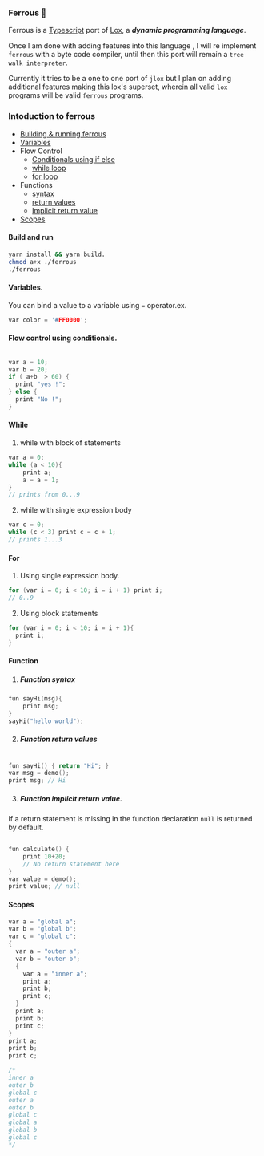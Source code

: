 ### Ferrous 🧪
Ferrous is a [Typescript](https://www.typescriptlang.org/) port  of [Lox](http://www.craftinginterpreters.com/the-lox-language.html), a ***dynamic programming language***.

Once I am done with adding  features into this language , I will re implement `ferrous` with a byte code compiler, until then this port  will remain a `tree walk interpreter`.

Currently it tries to be a one to one port of `jlox` but I plan on adding additional features making this lox's superset, wherein all valid `lox` programs will be  valid `ferrous` programs.


### Intoduction to ferrous

- [Building & running ferrous](#build-and-run)       
- [Variables](#variables)
- Flow Control
  * [Conditionals using if else](#flow-control-using-conditionals)  
  * [while loop](#while)
  * [for loop](#for)
- Functions
  * [syntax](#function)
  * [return values](#function-return-values)
  * [Implicit return value](#function-implicit-return-value)
- [Scopes](#scopes)     





#### Build and run
```sh
yarn install && yarn build.   
chmod a+x ./ferrous
./ferrous
```


#### Variables.         

You can bind a value to a variable using `=` operator.ex.
```C
var color = '#FF0000';
```
#### Flow control using conditionals.
```C

var a = 10;
var b = 20;
if ( a+b  > 60) {
  print "yes !";
} else {
  print "No !";
}
```

#### While
1. while with block of statements
```C
var a = 0;
while (a < 10){
    print a;
    a = a + 1;
}
// prints from 0...9

```
2. while with single expression body

```C
var c = 0;
while (c < 3) print c = c + 1;
// prints 1...3
```

#### For
1. Using single expression body.
```C
for (var i = 0; i < 10; i = i + 1) print i;
// 0..9
```

2. Using block statements
```C
for (var i = 0; i < 10; i = i + 1){
  print i;
}
```

#### Function

1. ##### Function syntax
```C
fun sayHi(msg){
    print msg;
}
sayHi("hello world");
```

2. ##### Function return values
```C

fun sayHi() { return "Hi"; }
var msg = demo();
print msg; // Hi
```

3. ##### Function implicit return value.
If a return statement is missing in the function declaration `null` is returned by default.
```C

fun calculate() {
    print 10+20;
    // No return statement here
}
var value = demo();
print value; // null
```

#### Scopes
```C
var a = "global a";
var b = "global b";
var c = "global c";
{
  var a = "outer a";
  var b = "outer b";
  {
    var a = "inner a";
    print a;
    print b;
    print c;
  }
  print a;
  print b;
  print c;
}
print a;
print b;
print c;

/*
inner a
outer b
global c
outer a
outer b
global c
global a
global b
global c
*/

```
